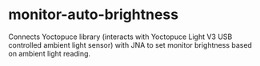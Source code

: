 # monitor-auto-brightness
Connects Yoctopuce library (interacts with Yoctopuce Light V3 USB controlled ambient light sensor) with JNA to set monitor brightness based on ambient light reading.
